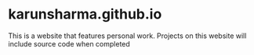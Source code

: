 # karunsharma.github.io
This is a website that features personal work. Projects on this website will include source code when completed
